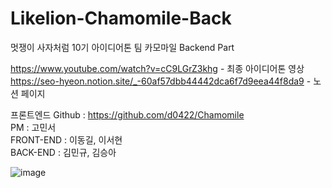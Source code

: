 # Likelion-Chamomile-Back

멋쟁이 사자처럼 10기 아이디어톤
팀 카모마일 Backend Part

https://www.youtube.com/watch?v=cC9LGrZ3khg - 최종 아이디어톤 영상<br/>
https://seo-hyeon.notion.site/_-60af57dbb44442dca6f7d9eea44f8da9 - 노션 페이지

프론트엔드 Github : https://github.com/d0422/Chamomile<br/>
PM : 고민서<br/>
FRONT-END : 이동길, 이서현<br/>
BACK-END : 김민규, 김승아<br/>


![image](https://user-images.githubusercontent.com/81146131/176624534-cbcda4b5-f548-42eb-b5d7-21bdd7f83965.png)
